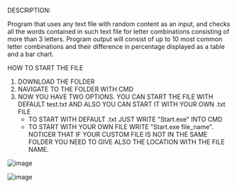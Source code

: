 DESCRIPTION:

Program that uses any text file with random content as an input, and checks all the
words contained in such text file for letter combinations consisting of more than 3 letters.
Program output will consist of up to 10 most common letter combinations and their difference
in percentage displayed as a table and a bar chart.



HOW TO START THE FILE

1. DOWNLOAD THE FOLDER
2. NAVIGATE TO THE FOLDER WITH CMD
3. NOW YOU HAVE TWO OPTIONS. YOU CAN START THE FILE WITH DEFAULT test.txt AND ALSO YOU CAN START IT WITH YOUR OWN .txt FILE
      - TO START WITH DEFAULT .txt JUST WRITE "Start.exe" INTO CMD
      - TO START WITH YOUR OWN FILE WRITE "Start.exe file_name". NOTICER THAT IF YOUR CUSTOM FILE IS NOT IN THE SAME FOLDER YOU NEED TO GIVE ALSO THE LOCATION WITH THE FILE NAME.

![image](https://github.com/user-attachments/assets/caa1da8f-6f7c-48ec-a986-d2be67d35bc4)


![image](https://github.com/user-attachments/assets/b3f4ae43-3b26-4b0e-9287-03ed498c262c)
